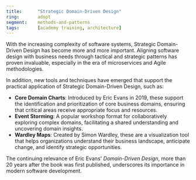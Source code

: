 ```yaml
---
title:      "Strategic Domain-Driven Design"
ring:       adopt
segment:    methods-and-patterns
tags:       [academy training, architecture]
---
```


With the increasing complexity of software systems, Strategic Domain-Driven Design has become more and more important. Aligning software design with business needs through tactical and strategic patterns has proven invaluable, especially in the era of microservices and Agile methodologies.

In addition, new tools and techniques have emerged that support the practical application of Strategic Domain-Driven Design, such as:

* **Core Domain Charts**: Introduced by Eric Evans in 2019, these support the identification and prioritization of core business domains, ensuring that critical areas receive appropriate focus and resources.
* **Event Storming**: A popular workshop format for collaboratively exploring complex domains, facilitating a shared understanding and uncovering domain insights.
* **Wardley Maps**: Created by Simon Wardley, these are a visualization tool that helps organizations understand their business landscape, anticipate change, and identify strategic opportunities.

The continuing relevance of Eric Evans' *Domain-Driven Design*, more than 20 years after the book was first published, underscores its importance in modern software development.
